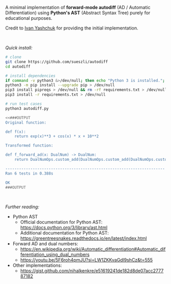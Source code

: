 A minimal implementation of **forward-mode autodiff** (AD / Automatic Differentiation) using **Python's AST** (Abstract Syntax Tree) purely for educational purposes.

Credit to [Ivan Yashchuk](https://github.com/IvanYashchuk) for providing the initial implementation.

<br>

_Quick install:_

```bash
# clone
git clone https://github.com/sueszli/autodiff
cd autodiff

# install dependencies
if command -v python3 &>/dev/null; then echo "Python 3 is installed."; else echo "Python 3 is not installed."; fi
python3 -m pip install --upgrade pip > /dev/null
pip3 install pipreqs > /dev/null && rm -rf requirements.txt > /dev/null && pipreqs . > /dev/null
pip3 install -r requirements.txt > /dev/null

# run test cases
python3 autodiff.py

<<###OUTPUT
Original function:

def f(x):
    return exp(x)**3 + cos(x) * x + 10**2

Transformed function:

def f_forward_ad(x: DualNum) -> DualNum:
    return DualNumOps.custom_add(DualNumOps.custom_add(DualNumOps.custom_pow(DualNumOps.custom_exp(x), 3), DualNumOps.custom_mul(DualNumOps.custom_cos(x), x)), (10 ** 2))

----------------------------------------------------------------------
Ran 6 tests in 0.388s

OK
###OUTPUT
```

<br>

_Further reading:_

- Python AST
  - Official documentation for Python AST: https://docs.python.org/3/library/ast.html
  - Additional documentation for Python AST: https://greentreesnakes.readthedocs.io/en/latest/index.html
- Forward AD and dual numbers:
  - https://en.wikipedia.org/wiki/Automatic_differentiation#Automatic_differentiation_using_dual_numbers
  - https://youtu.be/5F6roh4pmJU?si=LW1ZKKvaGdl9shCz&t=555
- Other implementations:
  - https://gist.github.com/nihalkenkre/e51619241de182d8de07acc277787182
